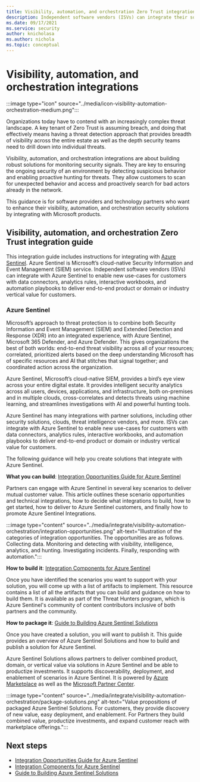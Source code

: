 ```yaml
---
title: Visibility, automation, and orchestration Zero Trust integration overview
description: Independent software vendors (ISVs) can integrate their solutions with Azure Sentinel to help customers adopt a Zero Trust model and keep their organizations secure.
ms.date: 09/17/2021
ms.service: security
author: knicholasa
ms.author: nichola
ms.topic: conceptual
---
```


# Visibility, automation, and orchestration integrations

:::image type="icon" source="../media/icon-visibility-automation-orchestration-medium.png":::

Organizations today have to contend with an increasingly complex threat landscape. A key tenant of Zero Trust is assuming breach, and doing that effectively means having a threat detection approach that provides breadth of visibility across the entire estate as well as the depth security teams need to drill down into individual threats.

Visibility, automation, and orchestration integrations are about building robust solutions for monitoring security signals. They are key to ensuring the ongoing security of an environment by detecting suspicious behavior and enabling proactive hunting for threats. They allow customers to scan for unexpected behavior and access and proactively search for bad actors already in the network.

This guidance is for software providers and technology partners who want to enhance their visibility, automation, and orchestration security solutions by integrating with Microsoft products.

## Visibility, automation, and orchestration Zero Trust integration guide

This integration guide includes instructions for integrating with [Azure Sentinel](/azure/sentinel). Azure Sentinel is Microsoft’s cloud-native Security Information and Event Management (SIEM) service. Independent software vendors (ISVs) can integrate with Azure Sentinel to enable new use-cases for customers with data connectors, analytics rules, interactive workbooks, and automation playbooks to deliver end-to-end product or domain or industry vertical value for customers.

### Azure Sentinel

Microsoft’s approach to threat protection is to combine both Security Information and Event Management (SIEM) and Extended Detection and Response (XDR) into an integrated experience, with Azure Sentinel, Microsoft 365 Defender, and Azure Defender. This gives organizations the best of both worlds: end-to-end threat visibility across all of your resources; correlated, prioritized alerts based on the deep understanding Microsoft has of specific resources and AI that stitches that signal together; and coordinated action across the organization.

Azure Sentinel, Microsoft’s cloud-native SIEM, provides a bird’s eye view across your entire digital estate. It provides intelligent security analytics across all users, devices, applications, and infrastructure, both on-premises and in multiple clouds, cross-correlates and detects threats using machine learning, and streamlines investigations with AI and powerful hunting tools.

Azure Sentinel has many integrations with partner solutions, including other security solutions, clouds, threat intelligence vendors, and more. ISVs can integrate with Azure Sentinel to enable new use-cases for customers with data connectors, analytics rules, interactive workbooks, and automation playbooks to deliver end-to-end product or domain or industry vertical value for customers.

The following guidance will help you create solutions that integrate with Azure Sentinel.

**What you can build**: [Integration Opportunities Guide for Azure Sentinel](https://azure.microsoft.com/resources/integration-opportunities-with-azure-sentinel-september-2021/)

Partners can engage with Azure Sentinel in several key scenarios to deliver mutual customer value. This article outlines these scenario opportunities and technical integrations, how to decide what integrations to build, how to get started, how to deliver to Azure Sentinel customers, and finally how to promote Azure Sentinel Integrations.

:::image type="content" source="../media/integrate/visibility-automation-orchestration/integration-opportunities.png" alt-text="Illustration of the categories of integration opportunities. The opportunities are as follows. Collecting data. Monitoring and detecting with visibility, intelligence, analytics, and hunting. Investigating incidents. Finally, responding with automation.":::

**How to build it**: [Integration Components for Azure Sentinel](https://github.com/Azure/Azure-Sentinel/wiki#get-started)

Once you have identified the scenarios you want to support with your solution, you will come up with a list of artifacts to implement. This resource contains a list of all the artifacts that you can build and guidance on how to build them. It is available as part of the Threat Hunters program, which is Azure Sentinel's community of content contributors inclusive of both partners and the community.

**How to package it**: [Guide to Building Azure Sentinel Solutions](https://github.com/Azure/Azure-Sentinel/tree/master/Solutions#readme)

Once you have created a solution, you will want to publish it. This guide provides an overview of Azure Sentinel Solutions and how to build and publish a solution for Azure Sentinel.

Azure Sentinel Solutions allows partners to deliver combined product, domain, or vertical value via solutions in Azure Sentinel and be able to productize investments. It supports discoverability, deployment, and enablement of scenarios in Azure Sentinel. It is powered by [Azure Marketplace](https://azuremarketplace.microsoft.com/marketplace/) as well as the [Microsoft Partner Center](/partner-center/overview).

:::image type="content" source="../media/integrate/visibility-automation-orchestration/package-solutions.png" alt-text="Value propositions of packaged Azure Sentinel Solutions. For customers, they provide discovery of new value, easy deployment, and enablement. For Partners they build combined value, productize investments, and expand customer reach with marketplace offerings.":::

## Next steps

- [Integration Opportunities Guide for Azure Sentinel](https://azure.microsoft.com/resources/integration-opportunities-with-azure-sentinel-september-2021/)
- [Integration Components for Azure Sentinel](https://github.com/Azure/Azure-Sentinel/wiki#get-started)
- [Guide to Building Azure Sentinel Solutions](https://github.com/Azure/Azure-Sentinel/tree/master/Solutions#readme)
